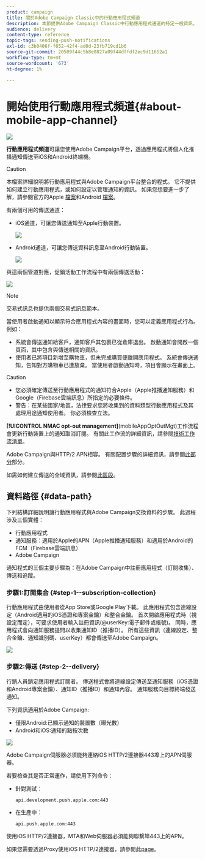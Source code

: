```yaml
---
product: campaign
title: 關於Adobe Campaign Classic中的行動應用程式頻道
description: 本節提供Adobe Campaign Classic中行動應用程式通道的特定一般資訊。
audience: delivery
content-type: reference
topic-tags: sending-push-notifications
exl-id: c3b0406f-f652-42f4-ad0d-23fb719cd1b6
source-git-commit: 20509f44c5b8e0827a09f44dffdf2ec9d11652a1
workflow-type: tm+mt
source-wordcount: '673'
ht-degree: 1%

---
```


# 開始使用行動應用程式頻道{#about-mobile-app-channel}

![](../../assets/common.svg)

**行動應用程式頻道**&#x200B;可讓您使用Adobe Campaign平台，透過應用程式將個人化推播通知傳送至iOS和Android終端機。

>[!CAUTION]
>
>本檔案詳細說明將行動應用程式與Adobe Campaign平台整合的程式。 它不提供如何建立行動應用程式，或如何設定以管理通知的資訊。 如果您想要進一步了解，請參閱官方的Apple [檔案](https://developer.apple.com/)和Android [檔案](https://developer.android.com/index.html)。

有兩個可用的傳送通道：

* iOS通道，可讓您傳送通知至Apple行動裝置。

   ![](assets/nmac_intro_2.png)

* Android通道，可讓您傳送資料訊息至Android行動裝置。

   ![](assets/nmac_intro_1.png)

與這兩個管道對應，促銷活動工作流程中有兩個傳送活動：

![](assets/nmac_intro_3.png)


>[!NOTE]
>
>交易式訊息也提供兩個交易式訊息範本。

當使用者啟動通知以顯示符合應用程式內容的畫面時，您可以定義應用程式行為。 例如：

* 系統會傳送通知給客戶，通知客戶其包裹已從倉庫退出。 啟動通知會開啟一個頁面，其中包含與傳送相關的資訊。
* 使用者已將項目新增至購物車，但未完成購買便離開應用程式。 系統會傳送通知，告知對方購物車已遭放棄。 當使用者啟動通知時，項目會顯示在畫面上。

>[!CAUTION]
>
>* 您必須確定傳送至行動應用程式的通知符合Apple（Apple推播通知服務）和Google（Firebase雲端訊息）所指定的必要條件。
>* 警告：在某些國家/地區，法律要求您將收集到的資料類型行動應用程式及其處理用途通知使用者。 你必須檢查立法。


**[!UICONTROL NMAC opt-out management]**(mobileAppOptOutMgt)工作流程會更新行動裝置上的通知取消訂閱。 有關此工作流的詳細資訊，請參閱[技術工作流清單](../../workflow/using/about-technical-workflows.md)。

Adobe Campaign與HTTP/2 APN相容。 有關配置步驟的詳細資訊，請參閱[此部分](configuring-the-mobile-application.md)部分。

如需如何建立傳送的全域資訊，請參閱[此區段](steps-about-delivery-creation-steps.md)。

## 資料路徑 {#data-path}

下列結構詳細說明讓行動應用程式與Adobe Campaign交換資料的步驟。 此過程涉及三個實體：

* 行動應用程式
* 通知服務：適用於Apple的APN（Apple推播通知服務）和適用於Android的FCM（Firebase雲端訊息）
* Adobe Campaign

通知程式的三個主要步驟為：在Adobe Campaign中註冊應用程式（訂閱收集）、傳送和追蹤。

### 步驟1:訂閱集合 {#step-1--subscription-collection}

行動應用程式由使用者從App Store或Google Play下載。 此應用程式包含連線設定（Android適用的iOS憑證和專案金鑰）和整合金鑰。 首次開啟應用程式時（視設定而定），可要求使用者輸入註冊資訊(@userKey:電子郵件或帳號)。 同時，應用程式會向通知服務提問以收集通知ID（推播ID）。 所有這些資訊（連線設定、整合金鑰、通知識別碼、userKey）都會傳送至Adobe Campaign。

![](assets/nmac_register_view.png)

### 步驟2:傳送 {#step-2--delivery}

行銷人員鎖定應用程式訂閱者。 傳送程式會將連線設定傳送至通知服務（iOS憑證和Android專案金鑰）、通知ID（推播ID）和通知內容。 通知服務向目標終端發送通知。

下列資訊適用於Adobe Campaign:

* 僅限Android:已顯示通知的裝置數（曝光數）
* Android和iOS:通知的點按次數

![](assets/nmac_delivery_view.png)

Adobe Campaign伺服器必須能夠連絡iOS HTTP/2連接器443埠上的APN伺服器。

若要檢查其是否正常運作，請使用下列命令：

* 針對測試：

   ```
   api.development.push.apple.com:443
   ```

* 在生產中：

   ```
   api.push.apple.com:443
   ```

使用iOS HTTP/2連接器，MTA和Web伺服器必須能夠聯繫埠443上的APN。

如果您需要透過Proxy使用iOS HTTP/2連接器，請參閱此[page](../../installation/using/file-res-management.md#proxy-connection-configuration)。
